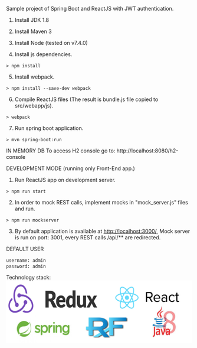 Sample project of Spring Boot and ReactJS with JWT authentication.

1. Install JDK 1.8
2. Install Maven 3
3. Install Node (tested on v7.4.0)

4. Install js dependencies.
```
> npm install
```

5. Install webpack.
```
> npm install --save-dev webpack
```

6. Compile ReactJS files (The result is bundle.js file copied to src/webapp/js).
```
> webpack
```

7. Run spring boot application.
```
> mvn spring-boot:run
```

IN MEMORY DB
To access H2 console go to: http://localhost:8080/h2-console

DEVELOPMENT MODE (running only Front-End app.)

1. Run ReactJS app on development server.
```
> npm run start
```

2. In order to mock REST calls, implement mocks in "mock_server.js" files and run.

```
> npm run mockserver
```

3. By default application is available at [http://localhost:3000/](http://localhost:3000/), Mock server is run on port: 3001, every REST calls /api/** are redirected.

DEFAULT USER
```
username: admin
password: admin
```

Technology stack:
![Alt text](/tech-stack.png?raw=true "tech stack")
